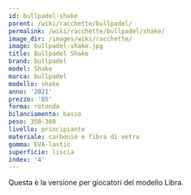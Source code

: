 ```yaml
---
id: bullpadel-shake
parent: /wiki/racchette/bullpadel/
permalink: /wiki/racchette/bullpadel/shake/
image_dir: /images/wiki/racchette/
image: bullpadel-shake.jpg
title: Bullpadel Shake
brand: bullpadel
model: Shake
marca: bullpadel
modello: shake
anno: '2021'
prezzo: '85'
forma: rotonda
bilanciamento: basso
peso: 350-360
livello: principiante
materiale: carbonio e fibra di vetro
gomma: EVA-lastic
superficie: liscia
index: '4'
---
```

Questa è la versione per giocatori del modello Libra.